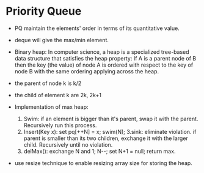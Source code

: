 # Priority Queue
* PQ maintain the elements' order in terms of its quantitative value.
* deque will give the max/min element.

* Binary heap: In computer science, a heap is a specialized tree-based data structure that satisfies the heap property: If A is a parent node of B then the key (the value) of node A is ordered with respect to the key of node B with the same ordering applying across the heap.

* the parent of node k is k/2
* the child of element k are 2k, 2k+1

* Implementation of max heap:
  1. Swim: if an element is bigger than it's parent, swap it with the parent. Recursively run this process.
  2. Insert(Key x): set pq[++N] = x; swim(N);
  3.sink: eliminate violation. if parent is smaller than its two children, exchange it with the larger child. Recursively until no violation.
  4. delMax(): exchange N and 1; N--; set N+1 = null; return max.
  
* use resize technique to enable resizing array size for storing the heap.

